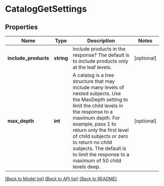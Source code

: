 # CatalogGetSettings

## Properties
Name | Type | Description | Notes
------------ | ------------- | ------------- | -------------
**include_products** | **string** | Include products in the response?  The default is to include products only at the leaf levels. | [optional] 
**max_depth** | **int** | A catalog is a tree structure that may include many levels of nested subjects.  Use the MaxDepth setting to limit the child levels in the response to a maximum depth.  For example,   pass 1 to return only the first level of child subjects or zero to return no child subjects.  The default is to limit the response to a maximum of 50 child levels deep. | [optional] 

[[Back to Model list]](../README.md#documentation-for-models) [[Back to API list]](../README.md#documentation-for-api-endpoints) [[Back to README]](../README.md)


